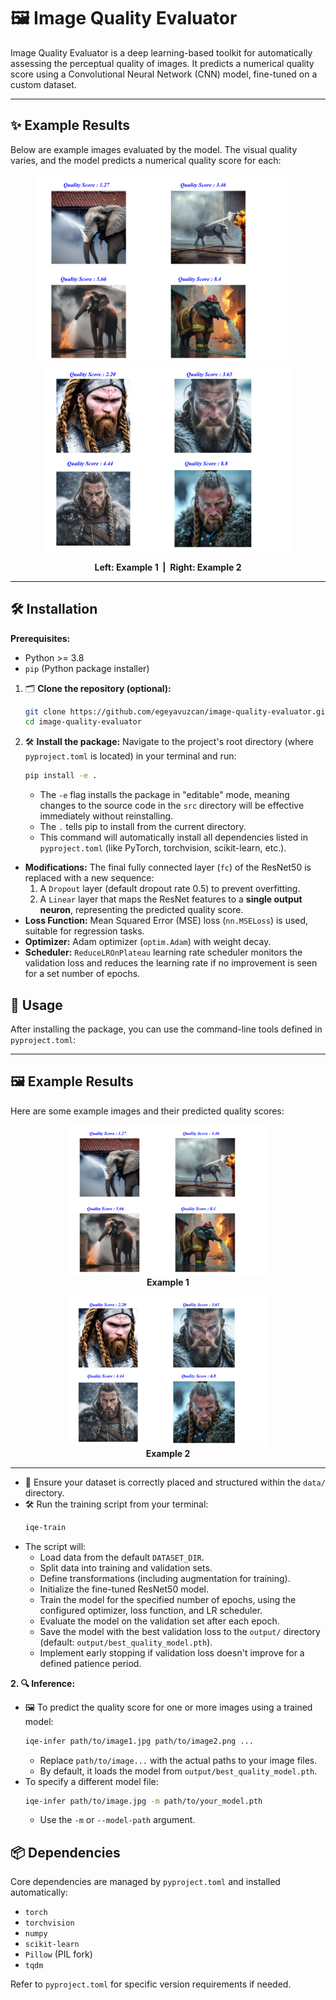 # 🖼️ Image Quality Evaluator

Image Quality Evaluator is a deep learning-based toolkit for automatically assessing the perceptual quality of images. It predicts a numerical quality score using a Convolutional Neural Network (CNN) model, fine-tuned on a custom dataset.

---

## ✨ Example Results

Below are example images evaluated by the model. The visual quality varies, and the model predicts a numerical quality score for each:

<div align="center">
  <img src="assets/Example_1.png" alt="Example 1" width="400" style="margin-right: 20px; display: inline-block;" />
  <img src="assets/Example_2 dosyasının kopyası.png" alt="Example 2" width="400" style="display: inline-block;" />
</div>

<p align="center">
  <b>Left: Example 1 &nbsp;|&nbsp; Right: Example 2</b>
</p>

---

## 🛠️ Installation

**Prerequisites:**
*   Python >= 3.8
*   `pip` (Python package installer)



1.  🗂️ **Clone the repository (optional):**
    ```bash
    git clone https://github.com/egeyavuzcan/image-quality-evaluator.git
    cd image-quality-evaluator
    ```
2.  🛠️ **Install the package:**
    Navigate to the project's root directory (where `pyproject.toml` is located) in your terminal and run:
    ```bash
    pip install -e .
    ```
    *   The `-e` flag installs the package in "editable" mode, meaning changes to the source code in the `src` directory will be effective immediately without reinstalling.
    *   The `.` tells pip to install from the current directory.
    *   This command will automatically install all dependencies listed in `pyproject.toml` (like PyTorch, torchvision, scikit-learn, etc.).

*   **Modifications:** The final fully connected layer (`fc`) of the ResNet50 is replaced with a new sequence:
    1.  A `Dropout` layer (default dropout rate 0.5) to prevent overfitting.
    2.  A `Linear` layer that maps the ResNet features to a **single output neuron**, representing the predicted quality score.
*   **Loss Function:** Mean Squared Error (MSE) loss (`nn.MSELoss`) is used, suitable for regression tasks.
*   **Optimizer:** Adam optimizer (`optim.Adam`) with weight decay.
*   **Scheduler:** `ReduceLROnPlateau` learning rate scheduler monitors the validation loss and reduces the learning rate if no improvement is seen for a set number of epochs.

## 🚀 Usage

After installing the package, you can use the command-line tools defined in `pyproject.toml`:

---

## 🖼️ Example Results

Here are some example images and their predicted quality scores:

<p align="center">
  <img src="assets/Example_1.png" alt="Example 1" width="320" />
  <br>
  <b>Example 1</b>
</p>

<p align="center">
  <img src="assets/Example_2 dosyasının kopyası.png" alt="Example 2" width="320" />
  <br>
  <b>Example 2</b>
</p>

---

*   📁 Ensure your dataset is correctly placed and structured within the `data/` directory.
*   🛠️ Run the training script from your terminal:
    ```bash
    iqe-train
    ```
*   The script will:
    *   Load data from the default `DATASET_DIR`.
    *   Split data into training and validation sets.
    *   Define transformations (including augmentation for training).
    *   Initialize the fine-tuned ResNet50 model.
    *   Train the model for the specified number of epochs, using the configured optimizer, loss function, and LR scheduler.
    *   Evaluate the model on the validation set after each epoch.
    *   Save the model with the best validation loss to the `output/` directory (default: `output/best_quality_model.pth`).
    *   Implement early stopping if validation loss doesn't improve for a defined patience period.

**2. 🔍 Inference:**

*   🖼️ To predict the quality score for one or more images using a trained model:
    ```bash
    iqe-infer path/to/image1.jpg path/to/image2.png ...
    ```
    *   Replace `path/to/image...` with the actual paths to your image files.
    *   By default, it loads the model from `output/best_quality_model.pth`.
*   To specify a different model file:
    ```bash
    iqe-infer path/to/image.jpg -m path/to/your_model.pth
    ```
    *   Use the `-m` or `--model-path` argument.

## 📦 Dependencies

Core dependencies are managed by `pyproject.toml` and installed automatically:

*   `torch`
*   `torchvision`
*   `numpy`
*   `scikit-learn`
*   `Pillow` (PIL fork)
*   `tqdm`

Refer to `pyproject.toml` for specific version requirements if needed.